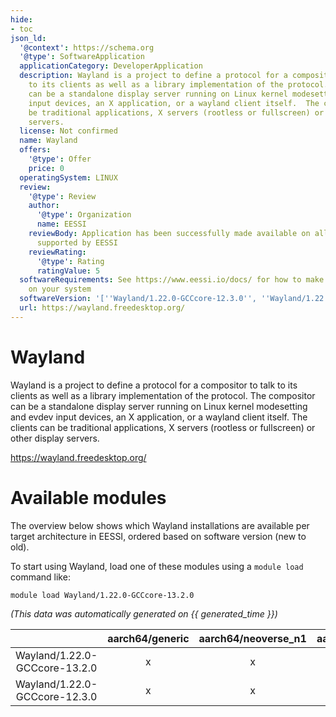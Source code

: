 ```yaml
---
hide:
- toc
json_ld:
  '@context': https://schema.org
  '@type': SoftwareApplication
  applicationCategory: DeveloperApplication
  description: Wayland is a project to define a protocol for a compositor to talk
    to its clients as well as a library implementation of the protocol.  The compositor
    can be a standalone display server running on Linux kernel modesetting and evdev
    input devices, an X application, or a wayland client itself.  The clients can
    be traditional applications, X servers (rootless or fullscreen) or other display
    servers.
  license: Not confirmed
  name: Wayland
  offers:
    '@type': Offer
    price: 0
  operatingSystem: LINUX
  review:
    '@type': Review
    author:
      '@type': Organization
      name: EESSI
    reviewBody: Application has been successfully made available on all architectures
      supported by EESSI
    reviewRating:
      '@type': Rating
      ratingValue: 5
  softwareRequirements: See https://www.eessi.io/docs/ for how to make EESSI available
    on your system
  softwareVersion: '[''Wayland/1.22.0-GCCcore-12.3.0'', ''Wayland/1.22.0-GCCcore-13.2.0'']'
  url: https://wayland.freedesktop.org/
---
```


Wayland
=======


Wayland is a project to define a protocol for a compositor to talk to its clients as well as a library implementation of the protocol.  The compositor can be a standalone display server running on Linux kernel modesetting and evdev input devices, an X application, or a wayland client itself.  The clients can be traditional applications, X servers (rootless or fullscreen) or other display servers.

https://wayland.freedesktop.org/
# Available modules


The overview below shows which Wayland installations are available per target architecture in EESSI, ordered based on software version (new to old).

To start using Wayland, load one of these modules using a `module load` command like:

```shell
module load Wayland/1.22.0-GCCcore-13.2.0
```

*(This data was automatically generated on {{ generated_time }})*  

| |aarch64/generic|aarch64/neoverse_n1|aarch64/neoverse_v1|x86_64/generic|x86_64/amd/zen2|x86_64/amd/zen3|x86_64/amd/zen4|x86_64/intel/haswell|x86_64/intel/sapphirerapids|x86_64/intel/skylake_avx512|
| :---: | :---: | :---: | :---: | :---: | :---: | :---: | :---: | :---: | :---: | :---: |
|Wayland/1.22.0-GCCcore-13.2.0|x|x|x|x|x|x|x|x|-|x|
|Wayland/1.22.0-GCCcore-12.3.0|x|x|x|x|x|x|x|x|-|x|
